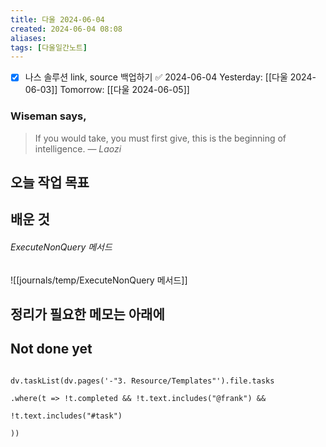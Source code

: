 ```yaml
---
title: 다울 2024-06-04
created: 2024-06-04 08:08
aliases: 
tags: [다울일간노트]
---
```

- [x] 나스 솔루션 link, source 백업하기 ✅ 2024-06-04
Yesterday: [[다울 2024-06-03]]
Tomorrow: [[다울 2024-06-05]]

### Wiseman says,
> If you would take, you must first give, this is the beginning of intelligence.
> — <cite>Laozi</cite>


## 오늘 작업 목표


## 배운 것
###### ExecuteNonQuery 메서드
![[journals/temp/ExecuteNonQuery 메서드]]


## 정리가 필요한 메모는 아래에

## Not done yet

```dataviewjs

dv.taskList(dv.pages('-"3. Resource/Templates"').file.tasks

.where(t => !t.completed && !t.text.includes("@frank") &&

!t.text.includes("#task")

))

```
